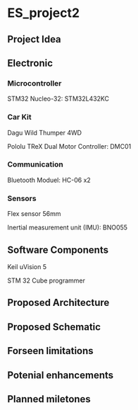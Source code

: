 # ES_project2

## Project Idea

## Electronic 

### Microcontroller 

STM32 Nucleo-32: STM32L432KC 

### Car Kit

Dagu Wild Thumper 4WD

Pololu TReX Dual Motor Controller: DMC01

### Communication 

Bluetooth Moduel: HC-06 x2

### Sensors 

Flex sensor 56mm

Inertial measurement unit (IMU): BNO055


## Software Components 

Keil uVision 5

STM 32 Cube programmer 

## Proposed Architecture

## Proposed Schematic

## Forseen limitations

## Potenial enhancements 

## Planned miletones 